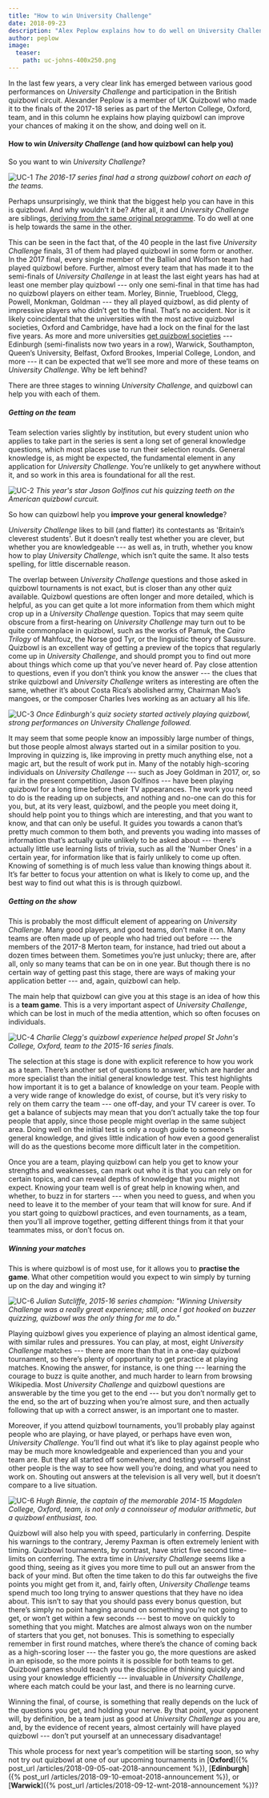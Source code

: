 ```yaml
---
title: "How to win University Challenge"
date: 2018-09-23
description: "Alex Peplow explains how to do well on University Challenge. (Spoiler: play more quizbowl.)"
author: peplow
image:
  teaser:
    path: uc-johns-400x250.png
---
```


In the last few years, a very clear link has emerged between various good performances on _University Challenge_ and participation in the British quizbowl circuit. Alexander Peplow is a member of UK Quizbowl who made it to the finals of the 2017-18 series as part of the Merton College, Oxford, team, and in this column he explains how playing quizbowl can improve your chances of making it on the show, and doing well on it.

#### How to win _University Challenge_ (and how quizbowl can help you)

So you want to win _University Challenge_?

![UC-1](../../assets/blog/uc-3.png)
_The 2016-17 series final had a strong quizbowl cohort on each of the teams._

Perhaps unsurprisingly, we think that the biggest help you can have in this is quizbowl. And why wouldn’t it be? After all, it and _University Challenge_ are siblings, [deriving from the same original programme](/resources/intro-to-qb/#quizbowl-and-university-challenge). To do well at one is help towards the same in the other.

This can be seen in the fact that, of the 40 people in the last five _University Challenge_ finals, 31 of them had played quizbowl in some form or another. In the 2017 final, every single member of the Balliol and Wolfson team had played quizbowl before. Further, almost every team that has made it to the semi-finals of _University Challenge_ in at least the last eight years has had at least one member play quizbowl --- only one semi-final in that time has had no quizbowl players on either team. Morley, Binnie, Trueblood, Clegg, Powell, Monkman, Goldman --- they all played quizbowl, as did plenty of impressive players who didn’t get to the final. That’s no accident. Nor is it likely coincidental that the universities with the most active quizbowl societies, Oxford and Cambridge, have had a lock on the final for the last five years. As more and more universities [get quizbowl societies](/resources/societies) --- Edinburgh (semi-finalists now two years in a row), Warwick, Southampton, Queen’s University, Belfast, Oxford Brookes, Imperial College, London, and more --- it can be expected that we’ll see more and more of these teams on _University Challenge_. Why be left behind?

There are three stages to winning _University Challenge_, and quizbowl can help you with each of them.

##### Getting on the team

Team selection varies slightly by institution, but every student union who applies to take part in the series is sent a long set of general knowledge questions, which most places use to run their selection rounds. General knowledge is, as might be expected, the fundamental element in any application for _University Challenge_. You’re unlikely to get anywhere without it, and so work in this area is foundational for all the rest.

![UC-2](../../assets/blog/uc-5.png)
_This year's star Jason Golfinos cut his quizzing teeth on the American quizbowl curcuit._

So how can quizbowl help you **improve your general knowledge**?

_University Challenge_ likes to bill (and flatter) its contestants as 'Britain’s cleverest students'. But it doesn’t really test whether you are clever, but whether you are knowledgeable --- as well as, in truth, whether you know how to play _University Challenge_, which isn’t quite the same. It also tests spelling, for little discernable reason.

The overlap between _University Challenge_ questions and those asked in quizbowl tournaments is not exact, but is closer than any other quiz available. Quizbowl questions are often longer and more detailed, which is helpful, as you can get quite a lot more information from them which might crop up in a _University Challenge_ question. Topics that may seem quite obscure from a first-hearing on _University Challenge_ may turn out to be quite commonplace in quizbowl, such as the works of Pamuk, the _Cairo Trilogy_ of Mahfouz, the Norse god Tyr, or the linguistic theory of Saussure. Quizbowl is an excellent way of getting a preview of the topics that regularly come up in _University Challenge_, and should prompt you to find out more about things which come up that you’ve never heard of. Pay close attention to questions, even if you don’t think you know the answer --- the clues that strike quizbowl and _University Challenge_ writers as interesting are often the same, whether it’s about Costa Rica’s abolished army, Chairman Mao’s mangoes, or the composer Charles Ives working as an actuary all his life.

![UC-3](../../assets/blog/uc-2.png)
_Once Edinburgh's quiz society started actively playing quizbowl, strong performances on University Challenge followed._

It may seem that some people know an impossibly large number of things, but those people almost always started out in a similar position to you. Improving in quizzing is, like improving in pretty much anything else, not a magic art, but the result of work put in. Many of the notably high-scoring individuals on _University Challenge_ --- such as Joey Goldman in 2017, or, so far in the present competition, Jason Golfinos --- have been playing quizbowl for a long time before their TV appearances. The work you need to do is the reading up on subjects, and nothing and no-one can do this for you, but, at its very least, quizbowl, and the people you meet doing it, should help point you to things which are interesting, and that you want to know, and that can only be useful. It guides you towards a canon that’s pretty much common to them both, and prevents you wading into masses of information that’s actually quite unlikely to be asked about --- there’s actually little use learning lists of trivia, such as all the 'Number Ones' in a certain year, for information like that is fairly unlikely to come up often. Knowing of something is of much less value than knowing things about it. It’s far better to focus your attention on what is likely to come up, and the best way to find out what this is is through quizbowl.

##### Getting on the show

This is probably the most difficult element of appearing on _University Challenge_. Many good players, and good teams, don’t make it on. Many teams are often made up of people who had tried out before --- the members of the 2017-8 Merton team, for instance, had tried out about a dozen times between them. Sometimes you’re just unlucky; there are, after all, only so many teams that can be on in one year. But though there is no certain way of getting past this stage, there are ways of making your application better --- and, again, quizbowl can help.

The main help that quizbowl can give you at this stage is an idea of how this is a **team game**. This is a very important aspect of _University Challenge_, which can be lost in much of the media attention, which so often focuses on individuals.

![UC-4](../../assets/blog/uc-1.png)
_Charlie Clegg's quizbowl experience helped propel St John's College, Oxford, team to the 2015-16 series finals._

The selection at this stage is done with explicit reference to how you work as a team. There’s another set of questions to answer, which are harder and more specialist than the initial general knowledge test. This test highlights how important it is to get a balance of knowledge on your team. People with a very wide range of knowledge do exist, of course, but it’s very risky to rely on them carry the team --- one off-day, and your TV career is over. To get a balance of subjects may mean that you don’t actually take the top four people that apply, since those people might overlap in the same subject area. Doing well on the initial test is only a rough guide to someone’s general knowledge, and gives little indication of how even a good generalist will do as the questions become more difficult later in the competition.

Once you are a team, playing quizbowl can help you get to know your strengths and weaknesses, can mark out who it is that you can rely on for certain topics, and can reveal depths of knowledge that you might not expect. Knowing your team well is of great help in knowing when, and whether, to buzz in for starters --- when you need to guess, and when you need to leave it to the member of your team that will know for sure. And if you start going to quizbowl practices, and even tournaments, as a team, then you’ll all improve together, getting different things from it that your teammates miss, or don’t focus on.

##### Winning your matches

This is where quizbowl is of most use, for it allows you to **practise the game**. What other competition would you expect to win simply by turning up on the day and winging it?

![UC-6](../../assets/blog/uc-6.jpg)
_Julian Sutcliffe, 2015-16 series champion: "Winning University Challenge was a really great experience; still, once I got hooked on buzzer quizzing, quizbowl was the only thing for me to do."_

Playing quizbowl gives you experience of playing an almost identical game, with similar rules and pressures. You can play, at most, eight _University Challenge_ matches --- there are more than that in a one-day quizbowl tournament, so there’s plenty of opportunity to get practice at playing matches. Knowing the answer, for instance, is one thing --- learning the courage to buzz is quite another, and much harder to learn from browsing Wikipedia. Most _University Challenge_ and quizbowl questions are answerable by the time you get to the end --- but you don’t normally get to the end, so the art of buzzing when you’re almost sure, and then actually following that up with a correct answer, is an important one to master.

Moreover, if you attend quizbowl tournaments, you’ll probably play against people who are playing, or have played, or perhaps have even won, _University Challenge_. You’ll find out what it’s like to play against people who may be much more knowledgeable and experienced than you and your team are. But they all started off somewhere, and testing yourself against other people is the way to see how well you’re doing, and what you need to work on. Shouting out answers at the television is all very well, but it doesn’t compare to a live situation.

![UC-6](../../assets/blog/uc-4.png)
_Hugh Binnie, the captain of the memorable 2014-15 Magdalen College, Oxford, team, is not only a connoisseur of modular arithmetic, but a quizbowl enthusiast, too._

Quizbowl will also help you with speed, particularly in conferring. Despite his warnings to the contrary, Jeremy Paxman is often extremely lenient with timing. Quizbowl tournaments, by contrast, have strict five second time-limits on conferring. The extra time in _University Challenge_ seems like a good thing, seeing as it gives you more time to pull out an answer from the back of your mind. But often the time taken to do this far outweighs the five points you might get from it, and, fairly often, _University Challenge_ teams spend much too long trying to answer questions that they have no idea about. This isn’t to say that you should pass every bonus question, but there’s simply no point hanging around on something you’re not going to get, or won’t get within a few seconds --- best to move on quickly to something that you might. Matches are almost always won on the number of starters that you get, not bonuses. This is something to especially remember in first round matches, where there’s the chance of coming back as a high-scoring loser --- the faster you go, the more questions are asked in an episode, so the more points it is possible for both teams to get. Quizbowl games should teach you the discipline of thinking quickly and using your knowledge efficiently --- invaluable in _University Challenge_, where each match could be your last, and there is no learning curve.

Winning the final, of course, is something that really depends on the luck of the questions you get, and holding your nerve. By that point, your opponent will, by definition, be a team just as good at _University Challenge_ as you are, and, by the evidence of recent years, almost certainly will have played quizbowl --- don’t put yourself at an unnecessary disadvantage!

This whole process for next year’s competition will be starting soon, so why not try out quizbowl at one of our upcoming tournaments in [**Oxford**]({% post_url /articles/2018-09-05-oat-2018-announcement %}), [**Edinburgh**]({% post_url /articles/2018-09-10-emoat-2018-announcement %}), or [**Warwick**]({% post_url /articles/2018-09-12-wnt-2018-announcement %})?
